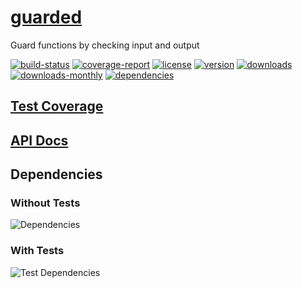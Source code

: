 # [guarded](https://bagrounds.gitlab.io/guarded)

Guard functions by checking input and output

[![build-status](https://gitlab.com/bagrounds/guarded/badges/master/build.svg)](https://gitlab.com/bagrounds/guarded/commits/master)
[![coverage-report](https://gitlab.com/bagrounds/guarded/badges/master/coverage.svg)](https://gitlab.com/bagrounds/guarded/commits/master)
[![license](https://img.shields.io/npm/l/guarded.svg)](https://www.npmjs.com/package/guarded)
[![version](https://img.shields.io/npm/v/guarded.svg)](https://www.npmjs.com/package/guarded)
[![downloads](https://img.shields.io/npm/dt/guarded.svg)](https://www.npmjs.com/package/guarded)
[![downloads-monthly](https://img.shields.io/npm/dm/guarded.svg)](https://www.npmjs.com/package/guarded)
[![dependencies](https://david-dm.org/bagrounds/guarded/status.svg)](https://david-dm.org/bagrounds/guarded)

## [Test Coverage](https://bagrounds.gitlab.io/guarded/coverage/lcov-report/index.html)

## [API Docs](https://bagrounds.gitlab.io/guarded/index.html)

## Dependencies

### Without Tests

![Dependencies](https://bagrounds.gitlab.io/guarded/img/dependencies.svg)

### With Tests

![Test Dependencies](https://bagrounds.gitlab.io/guarded/img/dependencies-test.svg)

